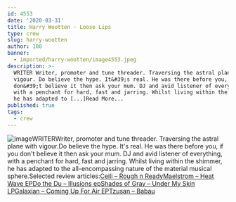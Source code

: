 ```yaml
---
id: 4553
date: '2020-03-31'
title: Harry Wootten - Loose Lips
type: crew
slug: harry-wootten
author: 100
banner:
  - imported/harry-wootten/image4553.jpeg
description: >-
  WRITER Writer, promoter and tune threader. Traversing the astral plane with
  vigour. Do believe the hype. It&#39;s real. He was there before you, if you
  don&#39;t believe it then ask your mum. DJ and avid listener of everything,
  with a penchant for hard, fast and jarring. Whilst living within the shimmer,
  he has adapted to [...]Read More...
published: true
tags:
  - crew
---
```

![image](../imported/harry-wootten/image4553.jpeg)WRITERWriter, promoter and tune threader. Traversing the astral plane with vigour.Do believe the hype. It's real. He was there before you, if you don't believe it then ask your mum. DJ and avid listener of everything, with a penchant for hard, fast and jarring. Whilst living within the shimmer, he has adapted to the all-encompassing nature of the material musical sphere.Selected review articles:[](http://loose-lips.co.uk/blog/ceili-rough-n-ready)[Ceili – Rough n Ready](http://loose-lips.co.uk/blog/ceili-rough-n-ready)[](http://loose-lips.co.uk/blog/maelstrom-heat-wave-ep)[Maelstrom – Heat Wave EP](http://loose-lips.co.uk/blog/maelstrom-heat-wave-ep)[](http://loose-lips.co.uk/blog/do-the-du-illusions-ep)[Do the Du – Illusions ep](http://loose-lips.co.uk/blog/do-the-du-illusions-ep)[](http://loose-lips.co.uk/blog/shades-of-gray-under-my-skin-lp)[Shades of Gray – Under My Skin LP](http://loose-lips.co.uk/blog/shades-of-gray-under-my-skin-lp)[](http://loose-lips.co.uk/blog/galaxian-coming-up-for-air-ep)[Galaxian – Coming Up For Air EP](http://loose-lips.co.uk/blog/galaxian-coming-up-for-air-ep)[Tzusan – Babau](http://loose-lips.co.uk/blog/tzusan-babau)